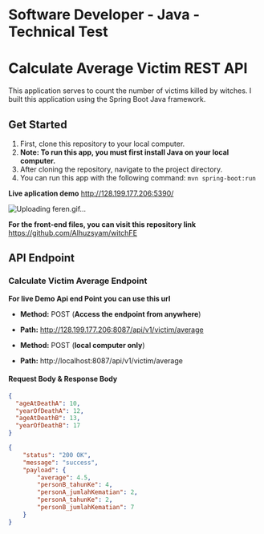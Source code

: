 # Software Developer - Java - Technical Test
# Calculate Average Victim REST API

This application serves to count the number of victims killed by witches. I built this application using the Spring Boot Java framework.

## Get Started 
1. First, clone this repository to your local computer.
2. **Note: To run this app, you must first install Java on your local computer.**
3. After cloning the repository, navigate to the project directory.
4. You can run this app with the following command: `mvn spring-boot:run`


**Live aplication demo**
http://128.199.177.206:5390/

![Uploading feren.gif…]()


**For the front-end files, you can visit this repository link**
https://github.com/Alhuzsyam/witchFE

## API Endpoint
### Calculate Victim Average Endpoint
**For live Demo Api end Point you can use this url**
- **Method:** POST (**Access the endpoint from anywhere**)
- **Path:** http://128.199.177.206:8087/api/v1/victim/average


- **Method:** POST (**local computer only**)
- **Path:** http://localhost:8087/api/v1/victim/average

#### Request Body & Response Body
```json
{
  "ageAtDeathA": 10,
  "yearOfDeathA": 12,
  "ageAtDeathB": 13,
  "yearOfDeathB": 17
}

{
	"status": "200 OK",
	"message": "success",
	"payload": {
		"average": 4.5,
		"personB_tahunKe": 4,
		"personA_jumlahKematian": 2,
		"personA_tahunKe": 2,
		"personB_jumlahKematian": 7
	}
}
